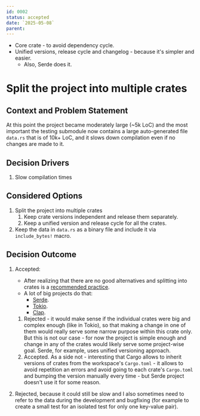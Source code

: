 ```yaml
---
id: 0002
status: accepted
date: `2025-05-08`
parent:
---
```

- Core crate - to avoid dependency cycle.
- Unified versions, release cycle and changelog - because it's simpler and easier.
  - Also, Serde does it.

# Split the project into multiple crates

## Context and Problem Statement

At this point the project became moderately large (~5k LoC) and the most important the testing submodule now
contains a large auto-generated file `data.rs` that is of 10k+ LoC, and it slows down compilation even if no changes
are made to it.

## Decision Drivers

1. Slow compilation times

## Considered Options

1. Split the project into multiple crates
   1. Keep crate versions independent and release them separately.
   2. Keep a unified version and release cycle for all the crates.
2. Keep the data in `data.rs` as a binary file and include it via `include_bytes!` macro.

## Decision Outcome

1. Accepted:
    - After realizing that there are no good alternatives and splitting into crates is a [recommended practice][1].
    - A lot of big projects do that:
      - [Serde][2].
      - [Tokio][3].
      - [Clap][4].

   1. Rejected - it would make sense if the individual crates were big and complex enough (like in Tokio),
      so that making a change in one of them would really serve some narrow purpose within this crate only. But
      this is not our case - for now the project is simple enough and change in any of the crates would likely
      serve some project-wise goal. Serde, for example, uses unified versioning approach.
   2. Accepted. As a side not - interesting that Cargo allows to inherit versions of crates from the workspace's
      `Cargo.toml` - it allows to avoid repetition an errors and avoid going to each crate's `Cargo.toml` and bumping
      the version manually every time - but Serde project doesn't use it for some reason.
2. Rejected, because it could still be slow and I also sometimes need to refer to the data during the development and
   bugfixing (for example to create a small test for an isolated test for only one key-value pair).

[1]: https://doc.rust-lang.org/book/ch07-00-managing-growing-projects-with-packages-crates-and-modules.html
[2]: https://github.com/serde-rs/serde
[3]: https://github.com/tokio-rs/tokio
[4]: https://github.com/clap-rs/clap
